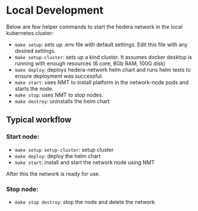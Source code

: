 # Local Development
Below are few helper commands to start the hedera network in the local kubernetes cluster:

- `make setup`: sets up .env file with default settings. Edit this file with any desired settings.
- `make setup-cluster`: sets up a kind cluster. It assumes docker desktop is running with enough resources (6 core, 8Gb RAM, 100G disk)
- `make deploy`: deploys hedera-network helm chart and runs helm tests to ensure deployment was successful.
- `make start`: uses NMT to install platform in the network-node pods and starts the node.
- `make stop`: uses NMT to stop nodes.
- `make destroy`: uninstalls the helm chart

## Typical workflow

### Start node:
  - `make setup setup-cluster`: setup cluster
  - `make deploy`: deploy the helm chart
  - `make start`: install and start the network node using NMT

After this the network is ready for use.

### Stop node:
- `make stop destroy`: stop the node and delete the network

